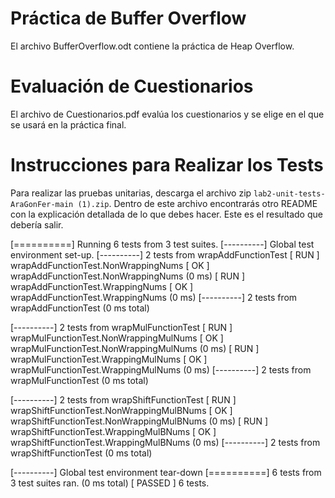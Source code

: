 # Práctica de Buffer Overflow

El archivo BufferOverflow.odt contiene la práctica de Heap Overflow.

# Evaluación de Cuestionarios

El archivo de Cuestionarios.pdf evalúa los cuestionarios y se elige en el que se usará en la práctica final.

# Instrucciones para Realizar los Tests

Para realizar las pruebas unitarias, descarga el archivo zip `lab2-unit-tests-AraGonFer-main (1).zip`. Dentro de este archivo encontrarás otro README con la explicación detallada de lo que debes hacer. Este es el resultado que debería salir.


[==========] Running 6 tests from 3 test suites.
[----------] Global test environment set-up.
[----------] 2 tests from wrapAddFunctionTest
[ RUN      ] wrapAddFunctionTest.NonWrappingNums
[       OK ] wrapAddFunctionTest.NonWrappingNums (0 ms)
[ RUN      ] wrapAddFunctionTest.WrappingNums
[       OK ] wrapAddFunctionTest.WrappingNums (0 ms)
[----------] 2 tests from wrapAddFunctionTest (0 ms total)

[----------] 2 tests from wrapMulFunctionTest
[ RUN      ] wrapMulFunctionTest.NonWrappingMulNums
[       OK ] wrapMulFunctionTest.NonWrappingMulNums (0 ms)
[ RUN      ] wrapMulFunctionTest.WrappingMulNums
[       OK ] wrapMulFunctionTest.WrappingMulNums (0 ms)
[----------] 2 tests from wrapMulFunctionTest (0 ms total)

[----------] 2 tests from wrapShiftFunctionTest
[ RUN      ] wrapShiftFunctionTest.NonWrappingMulBNums
[       OK ] wrapShiftFunctionTest.NonWrappingMulBNums (0 ms)
[ RUN      ] wrapShiftFunctionTest.WrappingMulBNums
[       OK ] wrapShiftFunctionTest.WrappingMulBNums (0 ms)
[----------] 2 tests from wrapShiftFunctionTest (0 ms total)

[----------] Global test environment tear-down
[==========] 6 tests from 3 test suites ran. (0 ms total)
[  PASSED  ] 6 tests.
